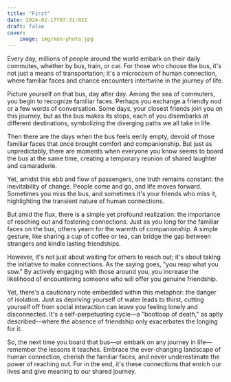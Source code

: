 ```yaml
---
title: "First"
date: 2024-02-17T07:31:02Z
draft: false
cover:
    image: img/man-photo.jpg
---
```


Every day, millions of people around the world embark on their daily commutes, whether by bus, train, or car. For those who choose the bus, it's not just a means of transportation; it's a microcosm of human connection, where familiar faces and chance encounters intertwine in the journey of life.

Picture yourself on that bus, day after day. Among the sea of commuters, you begin to recognize familiar faces. Perhaps you exchange a friendly nod or a few words of conversation. Some days, your closest friends join you on this journey, but as the bus makes its stops, each of you disembarks at different destinations, symbolizing the diverging paths we all take in life.

Then there are the days when the bus feels eerily empty, devoid of those familiar faces that once brought comfort and companionship. But just as unpredictably, there are moments when everyone you know seems to board the bus at the same time, creating a temporary reunion of shared laughter and camaraderie.

Yet, amidst this ebb and flow of passengers, one truth remains constant: the inevitability of change. People come and go, and life moves forward. Sometimes you miss the bus, and sometimes it's your friends who miss it, highlighting the transient nature of human connections.

But amid the flux, there is a simple yet profound realization: the importance of reaching out and fostering connections. Just as you long for the familiar faces on the bus, others yearn for the warmth of companionship. A simple gesture, like sharing a cup of coffee or tea, can bridge the gap between strangers and kindle lasting friendships.

However, it's not just about waiting for others to reach out; it's about taking the initiative to make connections. As the saying goes, "you reap what you sow." By actively engaging with those around you, you increase the likelihood of encountering someone who will offer you genuine friendship.

Yet, there's a cautionary note embedded within this metaphor: the danger of isolation. Just as depriving yourself of water leads to thirst, cutting yourself off from social interaction can leave you feeling lonely and disconnected. It's a self-perpetuating cycle—a "bootloop of death," as aptly described—where the absence of friendship only exacerbates the longing for it.

So, the next time you board that bus—or embark on any journey in life—remember the lessons it teaches. Embrace the ever-changing landscape of human connection, cherish the familiar faces, and never underestimate the power of reaching out. For in the end, it's these connections that enrich our lives and give meaning to our shared journey.



